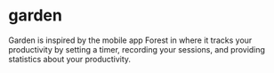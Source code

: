 # garden
Garden is inspired by the mobile app Forest in where it tracks your productivity by setting a timer, recording your sessions, and providing statistics about your productivity.
